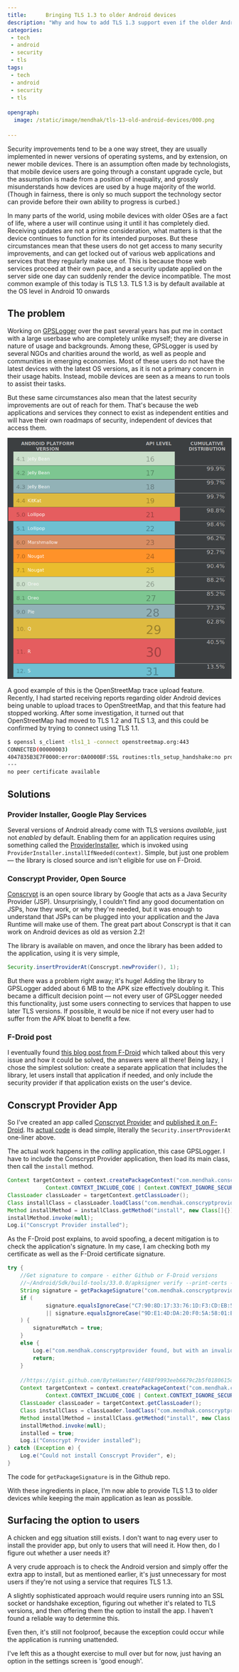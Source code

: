 ```yaml
---
title:      Bringing TLS 1.3 to older Android devices
description: "Why and how to add TLS 1.3 support even if the older Android devices have stopped receiving updates"
categories:
 - tech
 - android
 - security
 - tls
tags:
 - tech
 - android
 - security
 - tls

opengraph: 
  image: /static/image/mendhak/tls-13-old-android-devices/000.png

---
```


Security improvements tend to be a one way street, they are usually implemented in newer versions of operating systems, and by extension, on newer mobile devices.  There is an assumption often made by technologists, that mobile device users are going through a constant upgrade cycle, but the assumption is made from a position of inequality, and grossly misunderstands how devices are used by a huge majority of the world.  (Though in fairness, there is only so much support the technology sector can provide before their own ability to progress is curbed.)

In many parts of the world, using mobile devices with older OSes are a fact of life, where a user will continue using it until it has completely died. Receiving updates are not a prime consideration, what matters is that the device continues to function for its intended purposes. But these circumstances mean that these users do not get access to many security improvements, and can get locked out of various web applications and services that they regularly make use of.  This is because those web services proceed at their own pace, and a security update applied on the server side one day can suddenly render the device incompatible. The most common example of this today is TLS 1.3.  TLS 1.3 is by default available at the OS level in Android 10 onwards

## The problem

Working on [GPSLogger](https://gpslogger.app/) over the past several years has put me in contact with a large userbase who are completely unlike myself; they are diverse in nature of usage and backgrounds. Among these, GPSLogger is used by several NGOs and charities around the world, as well as people and communities in emerging economies.  Most of these users do not have the latest devices with the latest OS versions, as it is not a primary concern in their usage habits. Instead, mobile devices are seen as a means to run tools to assist their tasks.  

But these same circumstances also mean that the latest security improvements are out of reach for them.  That's because the web applications and services they connect to exist as independent entities and will have their own roadmaps of security, independent of devices that access them.

![Android OS distribution](/static/image/mendhak/tls-13-old-android-devices/001.png)

A good example of this is the OpenStreetMap trace upload feature.  Recently, I had started receiving reports regarding older Android devices being unable to upload traces to OpenStreetMap, and that this feature had stopped working.  After some investigation, it turned out that OpenStreetMap had moved to TLS 1.2 and TLS 1.3, and this could be confirmed by trying to connect using TLS 1.1. 


```bash
$ openssl s_client -tls1_1 -connect openstreetmap.org:443
CONNECTED(00000003)
4047835B3E7F0000:error:0A0000BF:SSL routines:tls_setup_handshake:no protocols available:../ssl/statem/statem_lib.c:104:
---
no peer certificate available
```

## Solutions

### Provider Installer, Google Play Services

Several versions of Android already come with TLS versions _available_, just not _enabled_ by default.  Enabling them for an application requires using something called the  [ProviderInstaller](https://developers.google.com/android/reference/com/google/android/gms/security/ProviderInstaller), which is invoked using `ProviderInstaller.installIfNeeded(context)`.  Simple, but just one problem — the library is closed source and isn't eligible for use on F-Droid.


### Conscrypt Provider, Open Source

[Conscrypt](https://github.com/google/conscrypt) is an open source library by Google that acts as a Java Security Provider (JSP).  Unsurprisingly, I couldn't find any good documentation on JSPs, how they work, or why they're needed, but it was enough to understand that JSPs can be plugged into your application and the Java Runtime will make use of them.  The great part about Conscrypt is that it can work on Android devices as old as version 2.2!  

The library is available on maven, and once the library has been added to the application, using it is very simple, 

```java
Security.insertProviderAt(Conscrypt.newProvider(), 1);
```

But there was a problem right away; it's huge!  Adding the library to GPSLogger added about 6 MB to the APK size effectively doubling it.  This became a difficult decision point — not every user of GPSLogger needed this functionality, just some users connecting to services that happen to use later TLS versions.  If possible, it would be nice if not every user had to suffer from the APK bloat to benefit a few.

### F-Droid post

I eventually found [this blog post from F-Droid](https://f-droid.org/2020/05/29/android-updates-and-tls-connections.html) which talked about this very issue and how it could be solved, the answers were all there!  Being lazy, I chose the simplest solution:  create a separate application that includes the library, let users install that application if needed, and only include the security provider if that application exists on the user's device.

## Conscrypt Provider App

So I've created an app called [Conscrypt Provider](https://github.com/mendhak/Conscrypt-Provider) and [published it on F-Droid](https://f-droid.org/packages/com.mendhak.conscryptprovider/).  Its [actual code](https://github.com/mendhak/Conscrypt-Provider/blob/master/app/src/main/java/com/mendhak/conscryptprovider/ConscryptProvider.kt) is dead simple, literally the `Security.insertProviderAt` one-liner above.  

The actual work happens in the _calling_ application, this case GPSLogger. I have to include the Conscrypt Provider application, then load its main class, then call the `install` method.  

```java
Context targetContext = context.createPackageContext("com.mendhak.conscryptprovider",
            Context.CONTEXT_INCLUDE_CODE | Context.CONTEXT_IGNORE_SECURITY);
ClassLoader classLoader = targetContext.getClassLoader();
Class installClass = classLoader.loadClass("com.mendhak.conscryptprovider.ConscryptProvider");
Method installMethod = installClass.getMethod("install", new Class[]{});
installMethod.invoke(null);
Log.i("Conscrypt Provider installed");
```    

As the F-Droid post explains, to avoid spoofing, a decent mitigation is to check the application's signature.  In my case, I am checking both my certificate as well as the F-Droid certificate signature.  

```java
try {
    //Get signature to compare - either Github or F-Droid versions
    //~/Android/Sdk/build-tools/33.0.0/apksigner verify --print-certs -v ~/Downloads/com.mendhak.conscryptprovider_3.apk
    String signature = getPackageSignature("com.mendhak.conscryptprovider", context);
    if (
            signature.equalsIgnoreCase("C7:90:8D:17:33:76:1D:F3:CD:EB:56:67:16:C8:00:B5:AF:C5:57:DB")
            || signature.equalsIgnoreCase("9D:E1:4D:DA:20:F0:5A:58:01:BE:23:CC:53:34:14:11:48:76:B7:5E")
    ) {
        signatureMatch = true;
    }
    else {
        Log.e("com.mendhak.conscryptprovider found, but with an invalid signature. Ignoring.");
        return;
    }

    //https://gist.github.com/ByteHamster/f488f9993eeb6679c2b5f0180615d518
    Context targetContext = context.createPackageContext("com.mendhak.conscryptprovider",
            Context.CONTEXT_INCLUDE_CODE | Context.CONTEXT_IGNORE_SECURITY);
    ClassLoader classLoader = targetContext.getClassLoader();
    Class installClass = classLoader.loadClass("com.mendhak.conscryptprovider.ConscryptProvider");
    Method installMethod = installClass.getMethod("install", new Class[]{});
    installMethod.invoke(null);
    installed = true;
    Log.i("Conscrypt Provider installed");
} catch (Exception e) {
    Log.e("Could not install Conscrypt Provider", e);
}

```

The code for `getPackageSignature` is in the Github repo.  

With these ingredients in place, I'm now able to provide TLS 1.3 to older devices while keeping the main application as lean as possible.  

## Surfacing the option to users


A chicken and egg situation still exists.  I don't want to nag every user to install the provider app, but only to users that will need it.  How then, do I figure out whether a user needs it?  

A very crude approach is to check the Android version and simply offer the extra app to install, but as mentioned earlier, it's just unnecessary for most users if they're not using a service that requires TLS 1.3.  

A slightly sophisticated approach would require users running into an SSL socket or handshake exception, figuring out whether it's related to TLS versions, and then offering them the option to install the app.  I haven't found a reliable way to determine this. 

Even then, it's still not foolproof, because the exception could occur while the application is running unattended.   

I've left this as a thought exercise to mull over but for now, just having an option in the settings screen is 'good enough'.  
